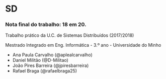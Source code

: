 # SD
### Nota final do trabalho: 18 em 20.

Trabalho prático da U.C. de Sistemas Distribuídos (2017/2018)

Mestrado Integrado em Eng. Informática - 3.º ano - Universidade do Minho

* Ana Paula Carvalho (@aplealcarvalho)
* Daniel Militão (@D-Militao)
* João Pires Barreira (@jpiresbarreira)
* Rafael Braga (@rafaelbraga25)
